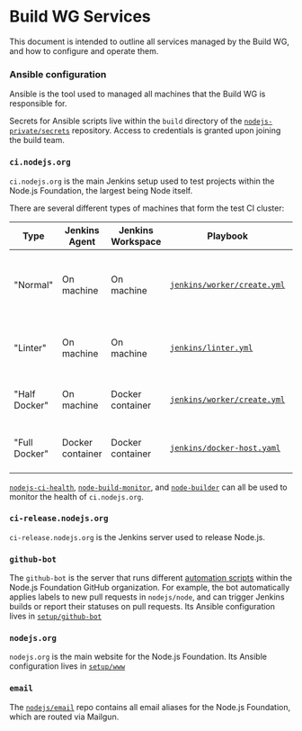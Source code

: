 # Build WG Services

This document is intended to outline all services managed by the Build WG,
and how to configure and operate them.

### Ansible configuration

Ansible is the tool used to managed all machines that the Build WG is responsible for.

Secrets for Ansible scripts live within the `build` directory of the [`nodejs-private/secrets`](https://github.com/nodejs-private/secrets/tree/master/build) repository. Access to credentials is granted upon joining the build team.

### `ci.nodejs.org`

`ci.nodejs.org` is the main Jenkins setup used to test projects within
the Node.js Foundation, the largest being Node itself.

There are several different types of machines that form the test CI
cluster:

| Type  | Jenkins Agent | Jenkins Workspace | Playbook | Notes |
|---|---|---|---|---|
| "Normal"  | On machine | On machine | [`jenkins/worker/create.yml`](https://github.com/nodejs/build/blob/master/ansible/playbooks/jenkins/worker/create.yml) | Run-of-the-mill, most common type of worker |
| "Linter"  | On machine | On machine | [`jenkins/linter.yml`](https://github.com/nodejs/build/blob/master/ansible/playbooks/jenkins/linter.yml) | Dedicated machines for `node-test-linter` |
| "Half Docker"  | On machine | Docker container | [`jenkins/worker/create.yml`](https://github.com/nodejs/build/blob/master/ansible/playbooks/jenkins/worker/create.yml) |  Raspbery Pi, Scaleway ARM v7 |
| "Full Docker"  |  Docker container | Docker container  | [`jenkins/docker-host.yaml`](https://github.com/nodejs/build/blob/master/ansible/playbooks/jenkins/docker-host.yaml) | Special case Linux machines |

[`nodejs-ci-health`](https://nodejs-ci-health.mmarchini.me/),
[`node-build-monitor`](http://node-build-monitor.herokuapp.com/), and
[`node-builder`](http://node-builder.herokuapp.com/) can all be used to
monitor the health of `ci.nodejs.org`.

### `ci-release.nodejs.org`

`ci-release.nodejs.org` is the Jenkins server used to release Node.js.

### `github-bot`

The `github-bot` is the server that runs different [automation scripts](https://github.com/nodejs/github-bot/tree/master/scripts) within the Node.js Foundation GitHub organization. For example, the bot automatically applies labels to new pull requests in `nodejs/node`, and can trigger Jenkins builds or report their statuses on pull requests. Its Ansible configuration lives in [`setup/github-bot`](https://github.com/nodejs/build/tree/master/setup/github-bot)

### `nodejs.org`

`nodejs.org` is the main website for the Node.js Foundation. Its Ansible configuration lives in [`setup/www`](https://github.com/nodejs/build/tree/master/setup/www)

### `email`

The [`nodejs/email`](https://github.com/nodejs/email) repo contains all
email aliases for the Node.js Foundation, which are routed via Mailgun.

